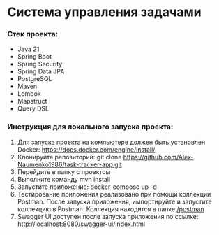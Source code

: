 # Система управления задачами

### Стек проекта:

* Java 21
* Spring Boot
* Spring Security
* Spring Data JPA
* PostgreSQL
* Maven
* Lombok
* Mapstruct
* Query DSL

### Инструкция для локального запуска проекта:

1. Для запуска проекта на компьютере должен быть установлен Docker: https://docs.docker.com/engine/install/
2. Клонируйте репозиторий: git clone https://github.com/Alex-Naumenko1986/task-tracker-app.git
3. Перейдите в папку с проектом
4. Выполните команду mvn install
5. Запустите приложение: docker-compose up -d
6. Тестирование приложения реализовано при помощи коллекции Postman. После запуска приложения, импортируйте и запустите
   коллекцию в Postman. Коллекция находится в папке [/postman](/postman)
7. Swagger UI доступен после запуска приложения по ссылке: http://localhost:8080/swagger-ui/index.html